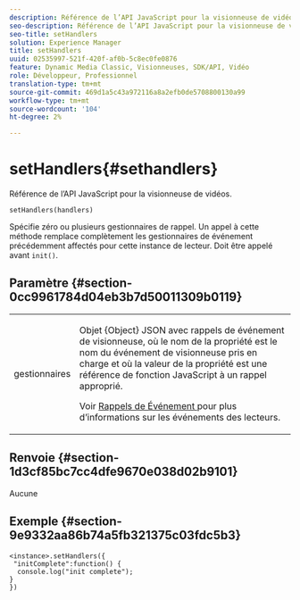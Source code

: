 ```yaml
---
description: Référence de l’API JavaScript pour la visionneuse de vidéos.
seo-description: Référence de l’API JavaScript pour la visionneuse de vidéos.
seo-title: setHandlers
solution: Experience Manager
title: setHandlers
uuid: 02535997-521f-420f-af0b-5c8ec0fe0876
feature: Dynamic Media Classic, Visionneuses, SDK/API, Vidéo
role: Développeur, Professionnel
translation-type: tm+mt
source-git-commit: 469d1a5c43a972116a8a2efb0de5708800130a99
workflow-type: tm+mt
source-wordcount: '104'
ht-degree: 2%

---
```



# setHandlers{#sethandlers}

Référence de l’API JavaScript pour la visionneuse de vidéos.

`setHandlers(handlers)`

Spécifie zéro ou plusieurs gestionnaires de rappel. Un appel à cette méthode remplace complètement les gestionnaires de événement précédemment affectés pour cette instance de lecteur. Doit être appelé avant `init()`.

## Paramètre {#section-0cc9961784d04eb3b7d50011309b0119}

<table id="table_896DFF34A68A403DB93A6D597461A573"> 
 <tbody> 
  <tr> 
   <td colname="col1"> <p> <span class="codeph"> <span class="varname"> gestionnaires  </span> </span> </p> </td> 
   <td colname="col2"> <p> <span class="codeph"> Objet {Object}  </span> JSON avec rappels de événement de visionneuse, où le nom de la propriété est le nom du événement de visionneuse pris en charge et où la valeur de la propriété est une référence de fonction JavaScript à un rappel approprié. </p> <p>Voir <a href="../../../c-html5-s7-aem-asset-viewers/c-html5-video-reference/c-html5-video-viewer-20-event-callbacks.md#concept-ebe5a4c1853d4912a919d86df35c1f6d" format="dita" scope="local"> Rappels de Événement </a> pour plus d’informations sur les événements des lecteurs. </p> </td> 
  </tr> 
 </tbody> 
</table>

## Renvoie {#section-1d3cf85bc7cc4dfe9670e038d02b9101}

Aucune

## Exemple {#section-9e9332aa86b74a5fb321375c03fdc5b3}

```
<instance>.setHandlers({ 
 "initComplete":function() { 
  console.log("init complete"); 
} 
})
```

